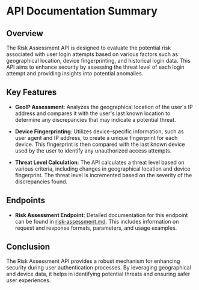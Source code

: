 # API Documentation Summary

## Overview

The Risk Assessment API is designed to evaluate the potential risk associated with user login attempts based on various factors such as geographical location, device fingerprinting, and historical login data. This API aims to enhance security by assessing the threat level of each login attempt and providing insights into potential anomalies.

## Key Features

- **GeoIP Assessment**: Analyzes the geographical location of the user's IP address and compares it with the user's last known location to determine any discrepancies that may indicate a potential threat.

- **Device Fingerprinting**: Utilizes device-specific information, such as user agent and IP address, to create a unique fingerprint for each device. This fingerprint is then compared with the last known device used by the user to identify any unauthorized access attempts.

- **Threat Level Calculation**: The API calculates a threat level based on various criteria, including changes in geographical location and device fingerprint. The threat level is incremented based on the severity of the discrepancies found.

## Endpoints

- **Risk Assessment Endpoint**: Detailed documentation for this endpoint can be found in [risk-assessment.md](endpoints/risk-assessment.md). This includes information on request and response formats, parameters, and usage examples.

## Conclusion

The Risk Assessment API provides a robust mechanism for enhancing security during user authentication processes. By leveraging geographical and device data, it helps in identifying potential threats and ensuring safer user experiences.
